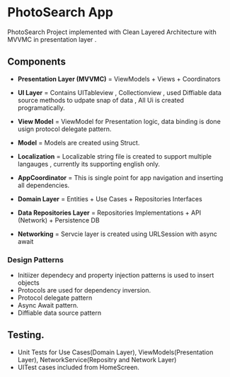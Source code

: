 #  PhotoSearch App 

PhotoSearch Project implemented with Clean Layered Architecture with MVVMC in presentation layer .


## Components

* **Presentation Layer (MVVMC)** = ViewModels + Views + Coordinators 

* **UI Layer** = Contains UITableview , Collectionview , used Diffiable data source methods to udpate snap of data , All Ui is created programatically. 

* **View Model** = ViewModel for Presentation logic, data binding is done usign protocol delegate pattern.  

* **Model** = Models are created using Struct. 

* **Localization** = Localizable string file is created to support multiple langauges , currently its supporting english only.

* **AppCoordinator** = This is single point for app navigation and inserting all dependencies. 

* **Domain Layer** = Entities + Use Cases + Repositories Interfaces

* **Data Repositories Layer** = Repositories Implementations + API (Network) + Persistence DB

* **Networking** = Servcie layer is created using URLSession with async await

### Design Patterns

* Initiizer dependecy and property injection patterns is used to insert objects
* Protocols are used for dependency inversion. 
* Protocol delegate pattern
* Async Await pattern. 
* Diffiable data source pattern 

## Testing.

* Unit Tests for Use Cases(Domain Layer), ViewModels(Presentation Layer), NetworkService(Repositry and Network Layer)
* UITest cases included from HomeScreen. 


